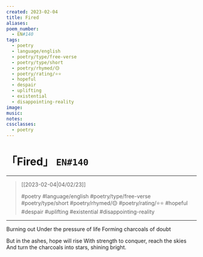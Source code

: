 ```yaml
---
created: 2023-02-04
title: Fired
aliases:
poem_number:
  - EN#140
tags:
  - poetry
  - language/english
  - poetry/type/free-verse
  - poetry/type/short
  - poetry/rhymed/🟡
  - poetry/rating/⭐⭐
  - hopeful
  - despair
  - uplifting
  - existential
  - disappointing-reality
image:
music:
notes:
cssclasses:
  - poetry
---
```

# 「Fired」 `EN#140`

---

> [[2023-02-04|04/02/23]]
> 
> #poetry 
> #language/english 
> #poetry/type/free-verse #poetry/type/short 
> #poetry/rhymed/🟡 
> #poetry/rating/⭐⭐ 
> #hopeful #despair #uplifting #existential #disappointing-reality 

---

Burning out
Under the pressure of life
Forming charcoals of doubt

But in the ashes, hope will rise
With strength to conquer, reach the skies
And turn the charcoals into stars, shining bright.
